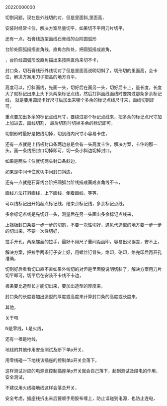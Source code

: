 20220000000





切割问题，现在是外线切的对，但是里面斜,里面高，


安装时经常卡住，解决方案尽量切平，如果切不平用刀片切平，


还有一点，石膏线造型画线石膏线的台阶圆弧形

台阶处圆弧描描直角线，直角台阶处，把圆弧描成直角，

，台阶线圆弧形改直角描出来按照直角来切不卡，






封口条，切石膏线形外线切对了但是里面高说明切斜了，切形切的里面高，会卡住，解决方案用刀子把高的地方肖平，

高度可以，打斜画线，先画一头，切好后在画另一头，切好后卡上，量长度，长度大了就标记出来上头下头两条标记点线，然后打斜画线画线时要跨过那条多余标记线，
就是要用圆规卡好尺寸后加出来哪个多余的标记点线尺寸来，画线切割即可，

重点要加出多余的标记点线尺寸，要绕过那个标记点线来，把多余的标记点尺寸加上加进去，画线切割，
最后切割时切掉多余的标记即可，

切割形时最好是把线切掉，切到线内尺寸小容易卡住，


还有一点就是上挡板封口条两边总是会有一头高度卡住，解决方案，卡住的那一头，画一条线把封口切掉即可，切一条小斜边切掉封口，

如果是两头卡住就切两头封口条斜边，

如果是中间卡住就切中间封口斜边，

还有一点就是石膏线台阶把圆弧台阶线描成画成直角线不卡，



画线方法打斜画线，上下画线，倒着画线，等等，

可以线标记出开始起点标记线，结束点标记线，多余标记点线，

多余标记点线是先切好一头，测量后在另一头画出多余标记点线来，

上挡板封口条要一步一步的切割，不要一次性切好，遇见代造型的地方要一步一步的切出来，不要一次性切好，


拉手开孔，两条螺丝的拉手，最好不用尺子量间距画印，容易出现误差，安不上，

解决方案，把拉手两条钉子安上好，用螺丝钉冒头，烙印，硌印，烙完印后再开孔准确，


切割好后看看切口直不直如果外线切的对但是里面股说明切斜了，解决方案用刀片切平即可，切平后在安装不卡线不卡边，



板条要比造型长才能切出来，要加出造型的厚度来，

封口条的长度要加出造型的厚度或高度来计算封口条的高度或长度来，




其他，


关于电


N是零线，L是火线，


还有一根是地线，



地线的其他作用安全测试及断下单p开关，


用零线碰一下地线该插座的控制单p开关会落下，


这样测试对应的电源盒控制插座单p开关就会自己落下，起到测试及段电的作用，安全测试，


不建议用火线碰地线这样会落总开关，


安全考虑，插座线拆出来后要顺手用胶布缠上，防止误碰到电源，也防止连电，
























